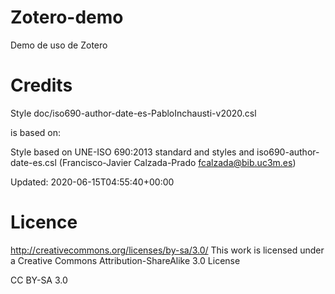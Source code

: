 # Zotero-demo
Demo de uso de Zotero


# Credits

Style
doc/iso690-author-date-es-PabloInchausti-v2020.csl

is based on:

Style based on UNE-ISO 690:2013 standard and styles and iso690-author-date-es.csl (Francisco-Javier Calzada-Prado fcalzada@bib.uc3m.es)

Updated: 2020-06-15T04:55:40+00:00

# Licence 

http://creativecommons.org/licenses/by-sa/3.0/
This work is licensed under a Creative Commons Attribution-ShareAlike 3.0 License

CC BY-SA 3.0